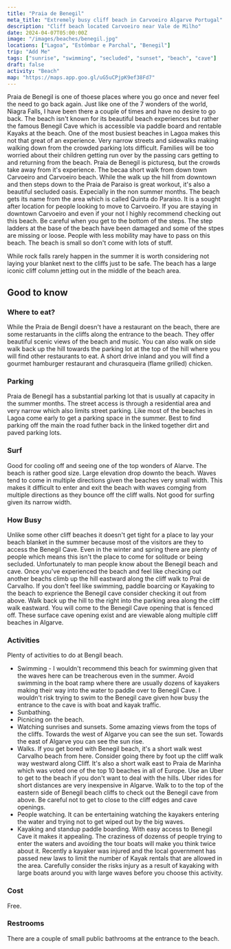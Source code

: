 ```yaml
---
title: "Praia de Benegil"
meta_title: "Extremely busy cliff beach in Carvoeiro Algarve Portugal"
description: "Cliff beach located Carvoeiro near Vale de Milho"
date: 2024-04-07T05:00:00Z
image: "/images/beaches/benegil.jpg"
locations: ["Lagoa", "Estômbar e Parchal", "Benegil"]
trip: "Add Me"
tags: ["sunrise", "swimming", "secluded", "sunset", "beach", "cave"]
draft: false
activity: "Beach"
map: "https://maps.app.goo.gl/uG5uCPjpK9ef38Fd7"
---
```


Praia de Benegil is one of thoese places where you go once and never feel the need to go back again.  Just like one of the 7 wonders of the world, Niagra Falls,  I have been there a couple of times and have no desire to go back.   The beach isn't known for its beautiful beach experiences but rather the famous Benegil Cave which is accessible via paddle board and rentable Kayaks at the beach.   One of the most busiest beaches in Lagoa makes this not that great of an experience. Very narrow streets and sidewalks making walking down from the crowded parking lots difficult.  Families will be too worried about their children getting run over by the passing cars getting to and returning from the beach.  Praia de Benegil is picturesq, but the crowds take away from it's experience.   The becaa short walk from down town Carvoeiro and Carvoeiro beach.  While the walk up the hill from downtown and then steps down to the Praia de Paraiso is great workout, it's also a beautiful secluded oasis.  Expecially in the non summer months.  The beach gets its name from the area which is called Quinta do Paraiso.  It is a sought after location for people looking to move to Carvoeiro.   If you are staying in downtown Carvoeiro and even if your not I highly recommend checking out this beach.   Be careful when you get to the bottom of the steps.  The step ladders at the base of the beach have been damaged and some of the stpes are missing or loose.  People with less mobility may have to pass on this beach.  The beach is small so don't come with lots of stuff.  

While rock falls rarely happen in the summer it is worth considering not laying your blanket next to the cliffs just to be safe.  The beach has a large iconic cliff column jetting out in the middle of the beach area.  


## Good to know

### Where to eat?

While the Praia de Bengil doesn't have a restaurant on the beach, there are some restaruants in the cliffs along the entrance to the beach.  They offer beautiful scenic views of the beach and music. You can also walk on side walk back up the hill towards the parking lot at the top of the hill where you will find other restaurants to eat.  A short drive inland and you will find a gourmet hamburger restaurant and churasqueira (flame grilled) chicken.  


### Parking

Praia de Benegil has a substantial parking lot that is usually at capacity in the summer months.  The street access is through a residential area and very narrow which also limits street parking.  Like most of the beaches in Lagoa come early to get a parking space in the summer.  Best to find parking off the main the road futher back in the linked together dirt and paved parking lots. 


### Surf

Good for cooling off and seeing one of the top wonders of Alarve.   The beach is rather good size.   Large elevation drop downto the beach.  Waves tend to come in multiple directions given the beaches very small width.  This makes it difficult to enter and exit the beach with waves comging from multiple directions as they bounce off the cliff walls. Not good for surfing given its narrow width.


### How Busy

Unlike some other cliff beaches it doesn't get tight for a place to lay your beach blanket in the summer because most of the visitors are they to access the Benegil Cave.  Even in the winter and spring there are plenty of people which means this isn't the place to come for solitude or being secluded.  Unfortunately to man people know about the Benegil beach and cave.  Once you've experienced the beach and feel like checking out another beachs climb up the hill eastward along the cliff walk to Prai de Carvalho.  If you don't feel like swimming, paddle boarcing or Kayaking to the beach to exprience the Benegil cave consider checking it out from above.  Walk back up the hill to the right into the parking area along the cliff walk eastward.   You will come to the Benegil Cave opening that is fenced off.   These surface cave opening exist and are viewable along multiple cliff beaches in Algarve.  


### Activities

Plenty of activities to do at Bengil beach.

- Swimming - I wouldn't recommend this beach for swimming given that the waves here can be treacherous even in the summer.  Avoid swimming in the boat ramp where there are usually dozens of kayakers making their way into the water to paddle over to Benegil Cave.   I wouldn't risk trying to swim to the Benegil cave given how busy the entrance to the cave is with boat and kayak traffic. 
- Sunbathing.
- Picnicing on the beach. 
- Watching sunrises and sunsets. Some amazing views from the tops of the cliffs. Towards the west of Algarve you can see the sun set.   Towards the east of Algarve you can see the sun rise.  
- Walks.  If you get bored with Benegil beach, it's a short walk west Carvalho beach from here.  Consider going there by foot up the cliff walk way westward along Cliff.  It's also a short walk east to Praia de Marinha which was voted one of the top 10 beaches in all of Europe.  Use an Uber to get to the beach if you don't want to deal with the hills.   Uber rides for short distances are very inexpensive in Algarve.  Walk to to the top of the eastern side of Benegil beach cliffs to check out the Benegil cave from above. Be careful not to get to close to the cliff edges and cave openings. 
- People watching.  It can be entertaining watching the kayakers entering the water and trying not to get wiped out by the big waves. 
- Kayaking and standup paddle boarding.   With easy access to Benegil Cave it makes it appealing.  The craziness of dozenss of people trying to enter the waters and avoiding the tour boats will make you think twice about it.   Recently a kayaker was injured and the local government has passed new laws to limit the number of Kayak rentals that are allowed in the area. Carefully consider the risks injury as a result of kayaking with large boats around you with large waves before you choose this activity.

### Cost

Free.

### Restrooms

There are a couple of small public bathrooms at the entrance to the beach.